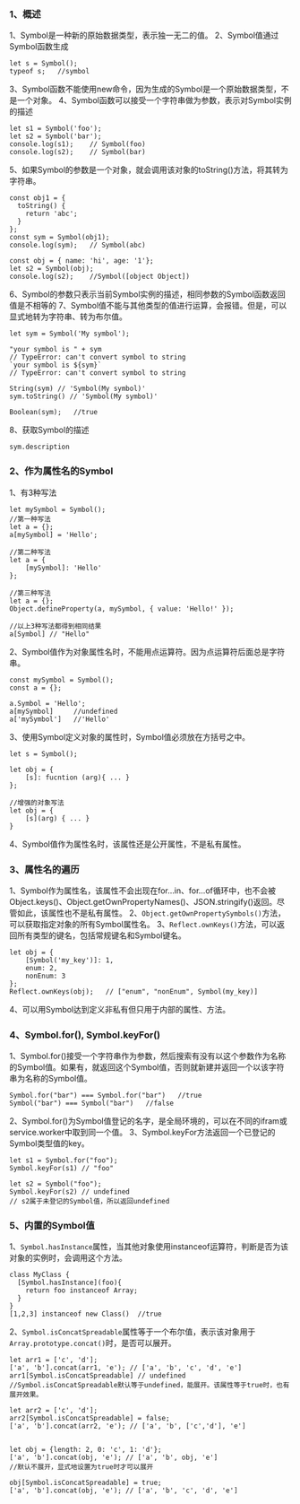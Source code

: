 ### 1、概述
1、Symbol是一种新的原始数据类型，表示独一无二的值。
2、Symbol值通过Symbol函数生成
```
let s = Symbol();
typeof s;   //symbol
```
3、Symbol函数不能使用new命令，因为生成的Symbol是一个原始数据类型，不是一个对象。
4、Symbol函数可以接受一个字符串做为参数，表示对Symbol实例的描述
```
let s1 = Symbol('foo');
let s2 = Symbol('bar');
console.log(s1);    // Symbol(foo)
console.log(s2);    // Symbol(bar)
```
5、如果Symbol的参数是一个对象，就会调用该对象的toString()方法，将其转为字符串。
```
const obj1 = {
  toString() {
    return 'abc';
  }
};
const sym = Symbol(obj1);
console.log(sym);   // Symbol(abc)

const obj = { name: 'hi', age: '1'};
let s2 = Symbol(obj);
console.log(s2);    //Symbol([object Object])
```
6、Symbol的参数只表示当前Symbol实例的描述，相同参数的Symbol函数返回值是不相等的
7、Symbol值不能与其他类型的值进行运算，会报错。但是，可以显式地转为字符串、转为布尔值。
```
let sym = Symbol('My symbol');

"your symbol is " + sym
// TypeError: can't convert symbol to string
`your symbol is ${sym}`
// TypeError: can't convert symbol to string

String(sym) // 'Symbol(My symbol)'
sym.toString() // 'Symbol(My symbol)'

Boolean(sym);   //true
```
8、获取Symbol的描述
```
sym.description
```

### 2、作为属性名的Symbol
1、有3种写法
```
let mySymbol = Symbol();
//第一种写法
let a = {};
a[mySymbol] = 'Hello';

//第二种写法
let a = {
    [mySymbol]: 'Hello'
};

//第三种写法
let a = {};
Object.defineProperty(a, mySymbol, { value: 'Hello!' });

//以上3种写法都得到相同结果
a[Symbol] // "Hello"
```
2、Symbol值作为对象属性名时，不能用点运算符。因为点运算符后面总是字符串。
```
const mySymbol = Symbol();
const a = {};

a.Symbol = 'Hello';
a[mySymbol]     //undefined
a['mySymbol']   //'Hello'
```
3、使用Symbol定义对象的属性时，Symbol值必须放在方括号之中。
```
let s = Symbol();

let obj = {
    [s]: fucntion (arg){ ... }
};

//增强的对象写法
let obj = {
    [s](arg) { ... }
}
```
4、Symbol值作为属性名时，该属性还是公开属性，不是私有属性。

### 3、属性名的遍历
1、Symbol作为属性名，该属性不会出现在for...in、for...of循环中，也不会被Object.keys()、Object.getOwnPropertyNames()、JSON.stringify()返回。尽管如此，该属性也不是私有属性。
2、`Object.getOwnPropertySymbols()`方法，可以获取指定对象的所有Symbol属性名。
3、`Reflect.ownKeys()`方法，可以返回所有类型的键名，包括常规键名和Symbol键名。
```
let obj = {
	[Symbol('my_key')]: 1,
	enum: 2,
	nonEnum: 3
};
Reflect.ownKeys(obj);   // ["enum", "nonEnum", Symbol(my_key)]
```
4、可以用Symbol达到定义非私有但只用于内部的属性、方法。

### 4、Symbol.for(), Symbol.keyFor()
1、Symbol.for()接受一个字符串作为参数，然后搜索有没有以这个参数作为名称的Symbol值。如果有，就返回这个Symbol值，否则就新建并返回一个以该字符串为名称的Symbol值。
```
Symbol.for("bar") === Symbol.for("bar")   //true
Symbol("bar") === Symbol("bar")   //false
```
2、Symbol.for()为Symbol值登记的名字，是全局环境的，可以在不同的ifram或service.worker中取到同一个值。
3、Symbol.keyFor方法返回一个已登记的Symbol类型值的key。
```
let s1 = Symbol.for("foo");
Symbol.keyFor(s1) // "foo"

let s2 = Symbol("foo");
Symbol.keyFor(s2) // undefined
// s2属于未登记的Symbol值，所以返回undefined
```

### 5、内置的Symbol值
1、`Symbol.hasInstance`属性，当其他对象使用instanceof运算符，判断是否为该对象的实例时，会调用这个方法。
```
class MyClass {
  [Symbol.hasInstance](foo){
    return foo instanceof Array;
  }
}
[1,2,3] instanceof new Class()  //true
```
2、`Symbol.isConcatSpreadable`属性等于一个布尔值，表示该对象用于`Array.prototype.concat()`时，是否可以展开。
```
let arr1 = ['c', 'd'];
['a', 'b'].concat(arr1, 'e'); // ['a', 'b', 'c', 'd', 'e']
arr1[Symbol.isConcatSpreadable] // undefined
//Symbol.isConcatSpreadable默认等于undefined，能展开。该属性等于true时，也有展开效果。

let arr2 = ['c', 'd'];
arr2[Symbol.isConcatSpreadable] = false;
['a', 'b'].concat(arr2, 'e'); // ['a', 'b', ['c','d'], 'e']


let obj = {length: 2, 0: 'c', 1: 'd'};
['a', 'b'].concat(obj, 'e'); // ['a', 'b', obj, 'e']
//默认不展开，显式地设置为true时才可以展开

obj[Symbol.isConcatSpreadable] = true;
['a', 'b'].concat(obj, 'e'); // ['a', 'b', 'c', 'd', 'e']
```
